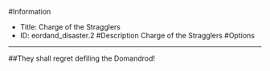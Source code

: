 #Information
 - Title: Charge of the Stragglers
 - ID: eordand_disaster.2
#Description
Charge of the Stragglers
#Options

___
##They shall regret defiling the Domandrod!
